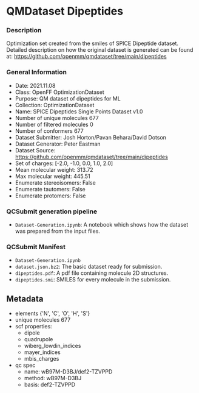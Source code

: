 # QMDataset Dipeptides

### Description

Optimization set created from the smiles of SPICE Dipeptide dataset. Detailed description on how the original dataset is generated can be found at: https://github.com/openmm/qmdataset/tree/main/dipeptides

### General Information

- Date: 2021.11.08
- Class: OpenFF OptimizationDataset
- Purpose: QM dataset of dipeptides for ML
- Collection: OptimizationDataset
- Name: SPICE Dipeptides Single Points Dataset v1.0
- Number of unique molecules        677
- Number of filtered molecules      0
- Number of conformers              677
- Dataset Submitter: Josh Horton/Pavan Behara/David Dotson
- Dataset Generator: Peter Eastman
- Dataset Source: https://github.com/openmm/qmdataset/tree/main/dipeptides
- Set of charges: [-2.0, -1.0, 0.0, 1.0, 2.0]
- Mean molecular weight: 313.72
- Max molecular weight: 445.51
- Enumerate stereoisomers: False
- Enumerate tautomers: False
- Enumerate protomers: False

### QCSubmit generation pipeline

- `Dataset-Generation.ipynb`: A notebook which shows how the dataset was prepared from the input files. 

### QCSubmit Manifest

- `Dataset-Generation.ipynb`
- `dataset.json.bz2`: The basic dataset ready for submission.
- `dipeptides.pdf`: A pdf file containing molecule 2D structures.
- `dipeptides.smi`: SMILES for every molecule in the submission.
 
## Metadata

- elements {'N', 'C', 'O', 'H', 'S'}
- unique molecules 677
- scf properties:
    - dipole
    - quadrupole
    - wiberg_lowdin_indices
    - mayer_indices
    - mbis_charges
- qc spec
    - name: wB97M-D3BJ/def2-TZVPPD
    - method: wB97M-D3BJ
    - basis: def2-TZVPPD

